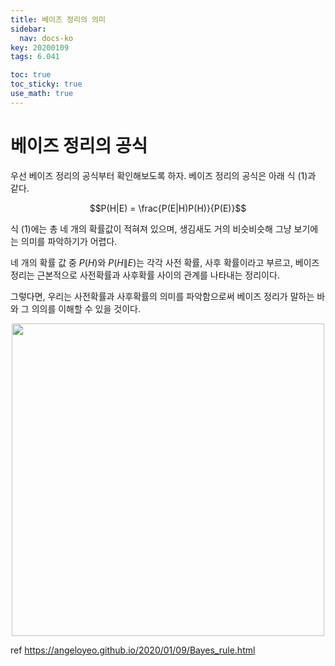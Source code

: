 ```yaml
---
title: 베이즈 정리의 의미
sidebar:
  nav: docs-ko
key: 20200109
tags: 6.041

toc: true
toc_sticky: true
use_math: true
---
```


# 베이즈 정리의 공식

우선 베이즈 정리의 공식부터 확인해보도록 하자. 베이즈 정리의 공식은 아래 식 (1)과 같다.

$$P(H|E) = \frac{P(E|H)P(H)}{P(E)}$$

식 (1)에는 총 네 개의 확률값이 적혀져 있으며, 생김새도 거의 비슷비슷해 그냥 보기에는 의미를 파악하기가 어렵다.

네 개의 확률 값 중 $P(H)$와 $P(H\|E)$는 각각 사전 확률, 사후 확률이라고 부르고, 베이즈 정리는 근본적으로 사전확률과 사후확률 사이의 관계를 나타내는 정리이다.

그렇다면, 우리는 사전확률과 사후확률의 의미를 파악함으로써 베이즈 정리가 말하는 바와 그 의의를 이해할 수 있을 것이다.

<p align="center">
  <img width="500" src="https://user-images.githubusercontent.com/46151024/83891792-b27abb00-a788-11ea-90e3-7b16c05072da.jpg">
  <br/>
  </p>
  



ref <https://angeloyeo.github.io/2020/01/09/Bayes_rule.html>
